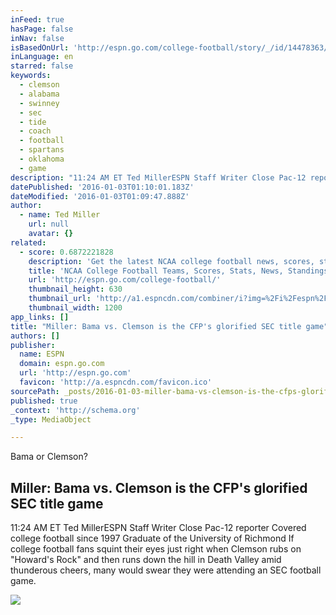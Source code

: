 ```yaml
---
inFeed: true
hasPage: false
inNav: false
isBasedOnUrl: 'http://espn.go.com/college-football/story/_/id/14478363/alabama-crimson-tide-vs-clemson-tigers-college-football-playoff-title-glorified-sec-title-game'
inLanguage: en
starred: false
keywords:
  - clemson
  - alabama
  - swinney
  - sec
  - tide
  - coach
  - football
  - spartans
  - oklahoma
  - game
description: "11:24 AM ET Ted MillerESPN Staff Writer Close Pac-12 reporter Covered college football since 1997 Graduate of the University of Richmond If college football fans squint their eyes just right when Clemson rubs on \"Howard's Rock\" and then runs down the hill in Death Valley amid thunderous cheers, many would swear they were attending an SEC football game."
datePublished: '2016-01-03T01:10:01.183Z'
dateModified: '2016-01-03T01:09:47.888Z'
author:
  - name: Ted Miller
    url: null
    avatar: {}
related:
  - score: 0.6872221828
    description: 'Get the latest NCAA college football news, scores, stats, standings, and more from ESPN.'
    title: 'NCAA College Football Teams, Scores, Stats, News, Standings, Rumors - College Football - ESPN'
    url: 'http://espn.go.com/college-football/'
    thumbnail_height: 630
    thumbnail_url: 'http://a1.espncdn.com/combiner/i?img=%2Fi%2Fespn%2Fespn_logos%2Fespn_red.png'
    thumbnail_width: 1200
app_links: []
title: "Miller: Bama vs. Clemson is the CFP's glorified SEC title game"
authors: []
publisher:
  name: ESPN
  domain: espn.go.com
  url: 'http://espn.go.com'
  favicon: 'http://a.espncdn.com/favicon.ico'
sourcePath: _posts/2016-01-03-miller-bama-vs-clemson-is-the-cfps-glorified-sec-title-ga.md
published: true
_context: 'http://schema.org'
_type: MediaObject

---
```

Bama or Clemson?  

<article style=""><h1>Miller: Bama vs. Clemson is the CFP's glorified SEC title game</h1><p>11:24 AM ET Ted MillerESPN Staff Writer Close Pac-12 reporter Covered college football since 1997 Graduate of the University of Richmond If college football fans squint their eyes just right when Clemson rubs on "Howard's Rock" and then runs down the hill in Death Valley amid thunderous cheers, many would swear they were attending an SEC football game.</p><img src="http://a2.espncdn.com/combiner/i?img=%2Fmedia%2Fmotion%2F2016%2F0101%2Fdm_160101_champ_game_preview%2Fdm_160101_champ_game_preview.jpg" /></article>